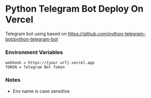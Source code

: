 # Python Telegram Bot Deploy On Vercel
Telegram bot using based on https://github.com/python-telegram-bot/python-telegram-bot

### Environment Variables
```
webhook = https://{your url}.vercel.app
TOKEN = Telegram Bot Token
```
### Notes
- Env name is case sensitive
